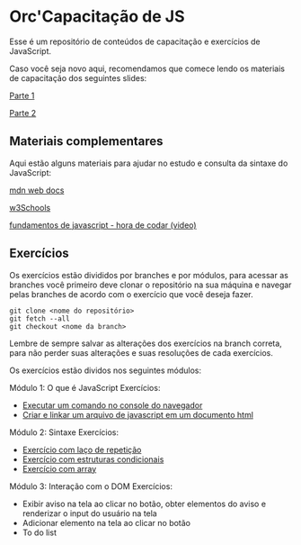 # Orc'Capacitação de JS

Esse é um repositório de conteúdos de capacitação e exercícios de JavaScript.

Caso você seja novo aqui, recomendamos que comece lendo os materiais de capacitação dos seguintes slides:

[Parte 1](https://drive.google.com/drive/u/0/folders/1FGuqh1LXXHmIBZ5kubLWW5yYbbE6wdbo)

[Parte 2](https://drive.google.com/drive/u/0/folders/14aW2nZNhEM1q2WYe3LCVDj-XEoUyHS6p)

## Materiais complementares

Aqui estão alguns materiais para ajudar no estudo e consulta da sintaxe do JavaScript:

[mdn web docs](https://developer.mozilla.org/pt-BR/docs/Learn/JavaScript)

[w3Schools](https://www.w3schools.com/js/default.asp)

[fundamentos de javascript - hora de codar (video)](https://www.youtube.com/watch?v=hyMCPZNLXps&ab_channel=MatheusBattisti-HoradeCodar)

## Exercícios

Os exercícios estão divididos por branches e por módulos, para acessar as branches você primeiro deve clonar o repositório na sua máquina e navegar pelas branches de acordo com o exercício que você deseja fazer.

```
git clone <nome do repositório>
git fetch --all
git checkout <nome da branch>
```

Lembre de sempre salvar as alterações dos exercícios na branch correta, para não perder suas alterações e suas resoluções de cada exercícios.

Os exercícios estão dividos nos seguintes módulos:

Módulo 1: O que é JavaScript
Exercícios:
* [Executar um comando no console do navegador](https://github.com/MariaCHelena/orc-capacitacao-js/tree/modulo-1-exercicio-1)
* [Criar e linkar um arquivo de javascript em um documento html](https://github.com/MariaCHelena/orc-capacitacao-js/tree/modulo-1-exercicio-2)

Módulo 2: Sintaxe
Exercícios:
* [Exercício com laço de repetição](https://github.com/MariaCHelena/orc-capacitacao-js/tree/modulo-2-exercicio-1)
* [Exercício com estruturas condicionais](https://github.com/MariaCHelena/orc-capacitacao-js/tree/modulo-2-exercicio-2)
* [Exercício com array](https://github.com/MariaCHelena/orc-capacitacao-js/tree/modulo-2-exercicio-3)

Módulo 3: Interação com o DOM
Exercícios:
* Exibir aviso na tela ao clicar no botão, obter elementos do aviso e renderizar o input do usuário na tela
* Adicionar elemento na tela ao clicar no botão
* To do list
